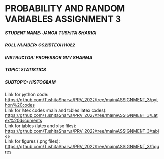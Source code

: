 # PROBABILITY AND RANDOM VARIABLES ASSIGNMENT 3

##### STUDENT NAME: JANGA TUSHITA SHARVA
##### ROLL NUMBER: CS21BTECH11022
##### INSTRUCTOR: PROFESSOR GVV SHARMA
##### TOPIC: STATISTICS
##### SUBTOPIC: HISTOGRAM

Link for python code: https://github.com/TushitaSharva/PRV_2022/tree/main/ASSIGNMENT_3/python%20codes \
Link for latex codes (main and tables latex codes): https://github.com/TushitaSharva/PRV_2022/tree/main/ASSIGNMENT_3/Latex%20documents \
Link for tables (latex and xlsx files): https://github.com/TushitaSharva/PRV_2022/tree/main/ASSIGNMENT_3/tables \
Link for figures (.png files): https://github.com/TushitaSharva/PRV_2022/tree/main/ASSIGNMENT_3/figures 

